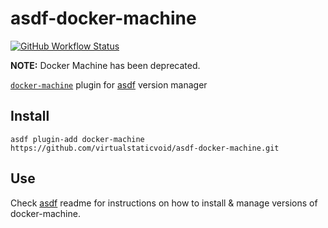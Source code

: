 # asdf-docker-machine

[![GitHub Workflow Status](https://img.shields.io/github/workflow/status/virtualstaticvoid/asdf-docker-machine/Main%20Workflow?style=flat-square)](https://github.com/virtualstaticvoid/asdf-docker-machine/actions)

**NOTE:** Docker Machine has been deprecated.

[`docker-machine`][util] plugin for [asdf](https://github.com/asdf-vm/asdf) version manager

## Install

```
asdf plugin-add docker-machine https://github.com/virtualstaticvoid/asdf-docker-machine.git
```

## Use

Check [asdf](https://github.com/asdf-vm/asdf) readme for instructions on how to install & manage versions of docker-machine.

[util]: https://docs.docker.com/machine
